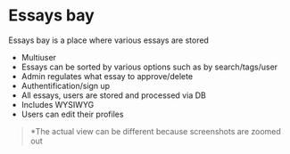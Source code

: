 # Essays bay  

 Essays bay is a place where various essays are stored  
 
 * Multiuser
 * Essays can be sorted by various options such as by search/tags/user  
 * Admin regulates what essay to approve/delete  
 * Authentification/sign up  
 * All essays, users are stored and processed via DB  
 * Includes WYSIWYG  
 * Users can edit their profiles  
 
 > *The actual view can be different because screenshots are zoomed out
